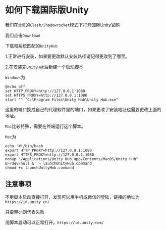 # 如何下载国际版Unity

我们在`全局`的`Clash/Shadowrocket`模式下打开国际[Unity官网](https://unity.com/)

我们点击`Download`

下载和系统匹配的`UnityHub`

1.正常进行安装，如果要更改默认安装路径请记得更改到了哪里。

2.在安装完`UnityHub`后新建一个启动脚本

`Windows`为

```
@echo off
set HTTP_PROXY=http://127.0.0.1:1080
set HTTPS_PROXY=http://127.0.0.1:1080
start "" "C:\Program Files\Unity Hub\Unity Hub.exe"
```
这里的端口换成自己的代理软件里的端口，如果更改了安装地址也需要更改上面的地址。

`Mac`比较特殊，需要在终端运行这个脚本。

`Mac`为
```
echo '#!/bin/bash
export HTTP_PROXY=http://127.0.0.1:1080
export HTTPS_PROXY=http://127.0.0.1:1080
nohup "/Applications/Unity Hub.app/Contents/MacOS/Unity Hub" &>/dev/null &' > launchUnityHub.command
chmod +x launchUnityHub.command
```

## 注意事项

不用脚本启动直接打开，发现可以用手机或微信的登陆，链接的地址为`https://id.unity.cn/`

只要带`cn`则代表失败

用脚本启动可以正常打开。`https://id.unity.com/`
